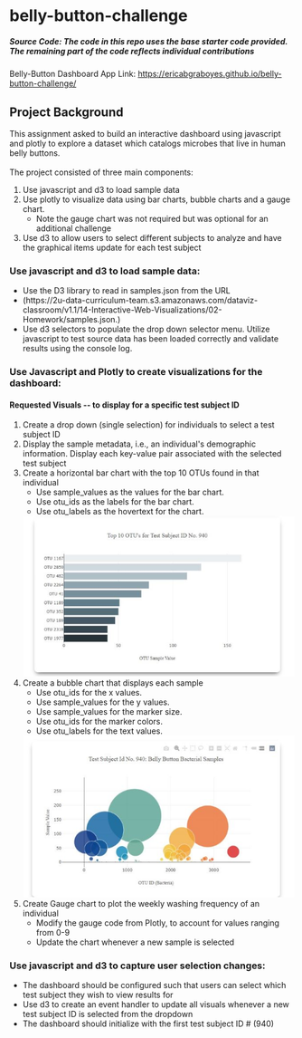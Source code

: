 # belly-button-challenge
##### Source Code: The code in this repo uses the base starter code provided. The remaining part of the code reflects individual contributions

Belly-Button Dashboard App Link: https://ericabgraboyes.github.io/belly-button-challenge/

## Project Background
This assignment asked to build an interactive dashboard using javascript and plotly to explore a dataset which catalogs microbes that live in human belly buttons.  <br>
<br> The project consisted of three main components<b></b>: <ol><li>Use javascript and d3 to load sample data <li> Use plotly to visualize data using bar charts, bubble charts and a gauge chart. <ul><li> Note the gauge chart was not required but was optional for an additional challenge</ul> <li> Use d3 to allow users to select different subjects to analyze and have the graphical items update for each test subject </ol>
### Use javascript and d3 to load sample data: <br>
<ul>
  <li> Use the D3 library to read in samples.json from the URL
    <li> (https://2u-data-curriculum-team.s3.amazonaws.com/dataviz-classroom/v1.1/14-Interactive-Web-Visualizations/02-Homework/samples.json.)
  <li> Use d3 selectors to populate the drop down selector menu. Utilize javascript to test source data has been loaded correctly and validate results using the console log.
  </ul>
 
### Use Javascript and Plotly to create visualizations for the dashboard:
#### Requested Visuals -- to display for a specific test subject ID
<ol>
  <li> Create a drop down (single selection) for individuals to select a test subject ID
  <li> Display the sample metadata, i.e., an individual's demographic information. Display each key-value pair associated with the selected test subject <br>
  <li> Create a horizontal bar chart with the top 10 OTUs found in that individual
    <ul> <li> Use sample_values as the values for the bar chart.
         <li> Use otu_ids as the labels for the bar chart.
         <li> Use otu_labels as the hovertext for the chart. </ul>      
  <img src="https://github.com/ericabgraboyes/belly-button-challenge/blob/main/Images/HorizontalBarChart.jpg" alt="Horizontal Bar Chart">

  <li> Create a bubble chart that displays each sample 
    <ul> <li> Use otu_ids for the x values.
         <li> Use sample_values for the y values.
         <li> Use sample_values for the marker size.
         <li> Use otu_ids for the marker colors.
         <li> Use otu_labels for the text values. </ul>
   <img src="https://github.com/ericabgraboyes/belly-button-challenge/blob/main/Images/BubbleChart.jpg" alt="Bubble Chart">
 
   <li> Create Gauge chart to plot the weekly washing frequency of an individual 
    <ul> <li> Modify the gauge code from Plotly, to account for values ranging from 0-9
         <li> Update the chart whenever a new sample is selected </ul>
  </ol>

### Use javascript and d3 to capture user selection changes: <br>
<ul>
  <li> The dashboard should be configured such that users can select which test subject they wish to view results for
  <li> Use d3 to create an event handler to update all visuals whenever a new test subject ID is selected from the dropdown
  <li> The dashboard should initialize with the first test subject ID # (940)
  </ul>
